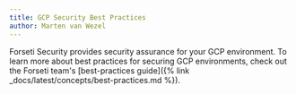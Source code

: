 ```yaml
---
title: GCP Security Best Practices
author: Marten van Wezel
---
```

Forseti Security provides security assurance for your GCP environment.
To learn more about best practices for securing GCP environments, check
out the Forseti team's [best-practices guide]({% link _docs/latest/concepts/best-practices.md %}).
